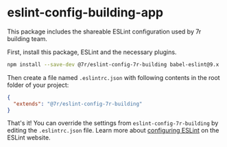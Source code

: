 # eslint-config-building-app

This package includes the shareable ESLint configuration used by 7r building team.

First, install this package, ESLint and the necessary plugins.

```sh
npm install --save-dev @7r/eslint-config-7r-building babel-eslint@9.x  eslint@5.x  eslint-config-prettier@3.x eslint-plugin-import@2.x eslint-plugin-jsx-a11y@6.x eslint-plugin-prettier@3.x eslint-plugin-react@7.x prettier@1.x
```

Then create a file named `.eslintrc.json` with following contents in the root folder of your project:

```json
{
  "extends": "@7r/eslint-config-7r-building"
}
```

That's it! You can override the settings from `eslint-config-7r-building` by editing the `.eslintrc.json` file. Learn more about [configuring ESLint](http://eslint.org/docs/user-guide/configuring) on the ESLint website.
